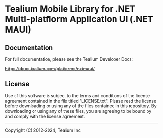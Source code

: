 # Tealium Mobile Library for .NET Multi-platflorm Application UI (.NET MAUI)

## Documentation

For full documentation, please see the Tealium Developer Docs:

https://docs.tealium.com/platforms/netmaui/

## License

Use of this software is subject to the terms and conditions of the license agreement contained in the file titled "LICENSE.txt". Please read the license before downloading or using any of the files contained in this repository. By downloading or using any of these files, you are agreeing to be bound by and comply with the license agreement.

---
Copyright (C) 2012-2024, Tealium Inc.